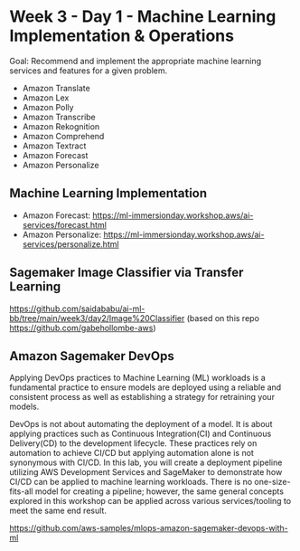 # Week 3 - Day 1 - Machine Learning Implementation & Operations
Goal: Recommend and implement the appropriate machine learning services and features for a given problem.
- Amazon Translate
- Amazon Lex
- Amazon Polly
- Amazon Transcribe
- Amazon Rekognition
- Amazon Comprehend
- Amazon Textract
- Amazon Forecast
- Amazon Personalize

## Machine Learning Implementation
- Amazon Forecast: https://ml-immersionday.workshop.aws/ai-services/forecast.html
- Amazon Personalize: https://ml-immersionday.workshop.aws/ai-services/personalize.html


## Sagemaker Image Classifier via Transfer Learning
https://github.com/saidababu/ai-ml-bb/tree/main/week3/day2/Image%20Classifier (based on this repo https://github.com/gabehollombe-aws)


## Amazon Sagemaker DevOps
Applying DevOps practices to Machine Learning (ML) workloads is a fundamental practice to ensure models are deployed using a reliable and consistent process as well as establishing a strategy for retraining your models.

DevOps is not about automating the deployment of a model. It is about applying practices such as Continuous Integration(CI) and Continuous Delivery(CD) to the development lifecycle. These practices rely on automation to achieve CI/CD but applying automation alone is not synonymous with CI/CD. In this lab, you will create a deployment pipeline utilizing AWS Development Services and SageMaker to demonstrate how CI/CD can be applied to machine learning workloads. There is no one-size-fits-all model for creating a pipeline; however, the same general concepts explored in this workshop can be applied across various services/tooling to meet the same end result.

https://github.com/aws-samples/mlops-amazon-sagemaker-devops-with-ml
